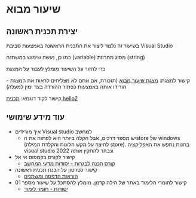 # שיעור מבוא

## יצירת תכנית ראשונה

בשיעור זה נלמד ליצור את התכנית הראשונה באמצעות סביבת Visual Studio

כמו כן, נעשה שימוש במשתנה (variable) מסוג מחרוזת (string)

כדי לחזור על השיעור מומלץ לעבור על המצגת

קישור למצגת:
[מצגת שיעור מבוא](00_work_environment.pdf)
(תזכורת, אם אתם לא מצליחים לראות את המצגת - הורידו אותה באמצעות כפתור ההורדה בצד ימין למעלה)

קישור לקוד דוגמא:
[תכנית hello2](hello2.cs)

## עוד מידע שימושי

- איך מורידים Visual studio למחשב
  - יש מספר דרכים, אבל הקלה ביותר היא לפתוח את הstore של windows (לחיצה על מקש חלונות והקלדת המילה store). בחנות נחפש את האפליקציה visual studio 2022 ונבחר להתקין אותה
- קישור לקורס בקמפוס אי אל
  - [קורס הכנה לבגרות - יסודות מדעי המחשב](https://app.campus.gov.il/learning/course/course-v1:MoE+EDU_Matric_ComputerScienceA_HE+2023_1/home)
- קישור לסרטון על הכנת תכנית ראשונה
  - [הוראות הדפסה ומשתנים](https://www.youtube.com/watch?v=P91Lcj3YeKU)
- קישור לחומרי הלימוד באתר של הילה קדמן. מומלץ להסתכל על שיעור מספר 01
  - [יסודות - חומר לימוד](https://kadman11.wordpress.com/%d7%99%d7%a1%d7%95%d7%93%d7%95%d7%aa/)